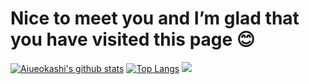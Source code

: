 # Nice to meet you and I’m glad that you have visited this page 😊
[![Aiueokashi's github stats](https://aiueokashi.vercel.app/api?username=aiueokashi&show_icons=true&icon_color=79ff97&bg_color=30,000000,c0c0c0&title_color=ff00ff&text_color=00ff00)](https://github.com/anuraghazra/github-readme-stats)
[![Top Langs](https://github-readme-stats.vercel.app/api/top-langs/?username=anuraghazra&layout=compact&&text_color=79ff97&bg_color=30,808080,000000&title_color=00ff00)](https://github.com/anuraghazra/github-readme-stats)
<img src="https://grass-graph.moshimo.works/images/Aiueokashi.png">
<!--
**Aiueokashi/Aiueokashi** is a ✨ _special_ ✨ repository because its `README.md` (this file) appears on your GitHub profile.

Here are some ideas to get you started:

- 🔭 I’m currently working on ...
- 🌱 I’m currently learning ...
- 👯 I’m looking to collaborate on ...
- 🤔 I’m looking for help with ...
- 💬 Ask me about ...
- 📫 How to reach me: ...
- 😄 Pronouns: ...
- ⚡ Fun fact: ...
-->
